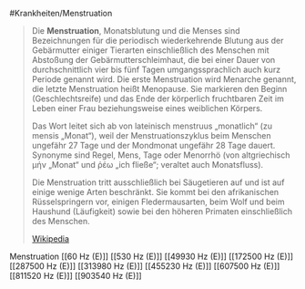 #Krankheiten/Menstruation

> Die **Menstruation**, Monatsblutung und die Menses sind Bezeichnungen für die periodisch wiederkehrende Blutung aus der Gebärmutter einiger Tierarten einschließlich des Menschen mit Abstoßung der Gebärmutterschleimhaut, die bei einer Dauer von durchschnittlich vier bis fünf Tagen umgangssprachlich auch kurz Periode genannt wird. Die erste Menstruation wird Menarche genannt, die letzte Menstruation heißt Menopause. Sie markieren den Beginn (Geschlechtsreife) und das Ende der körperlich fruchtbaren Zeit im Leben einer Frau beziehungsweise eines weiblichen Körpers.
>
> Das Wort leitet sich ab von lateinisch menstruus „monatlich“ (zu mensis „Monat“), weil der Menstruationszyklus beim Menschen ungefähr 27 Tage und der Mondmonat ungefähr 28 Tage dauert. Synonyme sind Regel, Mens, Tage oder Menorrhö (von altgriechisch μήν „Monat“ und ῥέω „ich fließe“; veraltet auch Monatsfluss).
>
> Die Menstruation tritt ausschließlich bei Säugetieren auf und ist auf einige wenige Arten beschränkt. Sie kommt bei den afrikanischen Rüsselspringern vor, einigen Fledermausarten, beim Wolf und beim Haushund (Läufigkeit) sowie bei den höheren Primaten einschließlich des Menschen.
>
> [Wikipedia](https://de.wikipedia.org/wiki/Menstruation)

Menstruation
[[60 Hz (E)]]
[[530 Hz (E)]]
[[49930 Hz (E)]]
[[172500 Hz (E)]]
[[287500 Hz (E)]]
[[313980 Hz (E)]]
[[455230 Hz (E)]]
[[607500 Hz (E)]]
[[811520 Hz (E)]]
[[903540 Hz (E)]]
